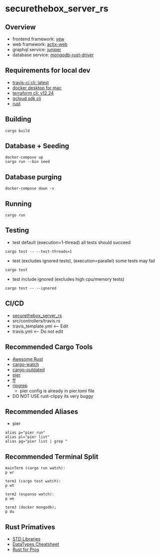 # securethebox_server_rs
## Overview
- frontend framework: [yew](https://github.com/yewstack/yew)
- web framework: [actix-web](https://github.com/actix/actix-web)
- graphql service: [juniper](https://github.com/graphql-rust/juniper)
- database service: [mongodb-rust-driver](https://github.com/mongodb/mongo-rust-driver)

## Requirements for local dev
- [travis-ci cli: latest](https://github.com/travis-ci/travis.rb#mac-os-x-via-homebrew)
- [docker desktop for mac](https://hub.docker.com/editions/community/docker-ce-desktop-mac/)
- [terraform cli: v12.24](https://www.terraform.io/downloads.html)
- [gcloud sdk cli](https://cloud.google.com/sdk/docs/downloads-interactive)
- [rust](https://www.rust-lang.org/tools/install)

## Building
```
cargo build
```
## Database + Seeding
```
docker-compose up
cargo run --bin seed
```
## Database purging
```
docker-compose down -v
```
## Running
```
cargo run
```
## Testing
- test default (execution=1-thread) all tests should succeed
```
cargo test -- --test-threads=1
```
- test (excludes ignored tests), (execution=parallel) some tests may fail
```
cargo test
```
- test include ignored (excludes high cpu/memory tests)
```
cargo test -- --ignored
```
## CI/CD
- [securethebox_server_rs](https://travis-ci.org/github/cavalrytactics/securethebox_server_rs)
- src/controllers/travis.rs
- travis_template.yml <-- Edit
- travis.yml <-- Do not edit

## Recommended Cargo Tools
- [Awesome Rust](https://github.com/rust-unofficial/awesome-rust#build-system)
- [cargo-watch](https://github.com/passcod/cargo-watch)
- [cargo-outdated](https://github.com/kbknapp/cargo-outdated)
- [pier](https://github.com/pier-cli/pier)
- [ff](https://github.com/vishaltelangre/ff)
- [ripgrep](https://github.com/BurntSushi/ripgrep)
  - pier config is already in pier.toml file
- DO NOT USE rust-clippy its very buggy

## Recommended Aliases
- pier
```
alias p="pier run"
alias pl="pier list"
alias pg="pier list | grep "
```

## Recommended Terminal Split
```
mainTerm (cargo run watch):
p wr

term1 (cargo test watch):
p wt

term2 (espanso watch):
p we

term3 (docker mongodb);
p du
```

## Rust Primatives
- [STD Libraries](https://github.com/brson/stdx)
- [DataTypes Cheatsheet](https://cheat.rs)
- [Rust for Pros](https://overexact.com/rust-for-professionals/)